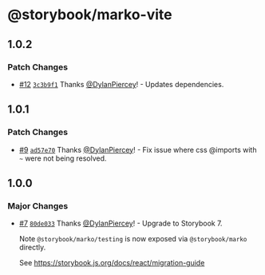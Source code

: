 # @storybook/marko-vite

## 1.0.2

### Patch Changes

- [#12](https://github.com/storybookjs/marko/pull/12) [`3c3b9f1`](https://github.com/storybookjs/marko/commit/3c3b9f10813cf5ed4ec798de1afe8b9de7ffc9b2) Thanks [@DylanPiercey](https://github.com/DylanPiercey)! - Updates dependencies.

## 1.0.1

### Patch Changes

- [#9](https://github.com/storybookjs/marko/pull/9) [`ad57e70`](https://github.com/storybookjs/marko/commit/ad57e70cc79b806d3d18f9d8ea02ec91e646c4f1) Thanks [@DylanPiercey](https://github.com/DylanPiercey)! - Fix issue where css @imports with `~` were not being resolved.

## 1.0.0

### Major Changes

- [#7](https://github.com/storybookjs/marko/pull/7) [`80de033`](https://github.com/storybookjs/marko/commit/80de033f646d50ef62e8650d0bf3c34e68c2edcc) Thanks [@DylanPiercey](https://github.com/DylanPiercey)! - Upgrade to Storybook 7.

  Note `@storybook/marko/testing` is now exposed via `@storybook/marko` directly.

  See https://storybook.js.org/docs/react/migration-guide
